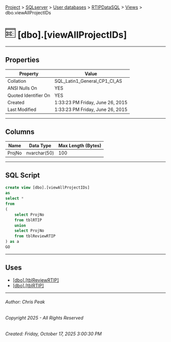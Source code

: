 #### 

[Project](../../../../index.md) > [SQLserver](../../../index.md) > [User databases](../../index.md) > [RTIPDataSQL](../index.md) > [Views](Views.md) > dbo.viewAllProjectIDs

# ![Views](../../../../Images/View32.png) [dbo].[viewAllProjectIDs]

---

## <a name="#properties"></a>Properties

| Property | Value |
|---|---|
| Collation | SQL_Latin1_General_CP1_CI_AS |
| ANSI Nulls On | YES |
| Quoted Identifier On | YES |
| Created | 1:33:23 PM Friday, June 26, 2015 |
| Last Modified | 1:33:23 PM Friday, June 26, 2015 |


---

## <a name="#columns"></a>Columns

| Name | Data Type | Max Length (Bytes) |
|---|---|---|
| ProjNo | nvarchar(50) | 100 |


---

## <a name="#sqlscript"></a>SQL Script

```sql
create view [dbo].[viewAllProjectIDs]
as
select *
from
(
	select ProjNo
	from tblRTIP
	union
	select ProjNo
	from tblReviewRTIP
) as a
GO

```


---

## <a name="#uses"></a>Uses

* [[dbo].[tblReviewRTIP]](../Tables/dbo_tblReviewRTIP.md)
* [[dbo].[tblRTIP]](../Tables/dbo_tblRTIP.md)


---

###### Author:  Chris Peak

###### Copyright 2025 - All Rights Reserved

###### Created: Friday, October 17, 2025 3:00:30 PM

